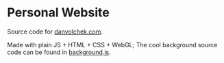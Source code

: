 # Personal Website

Source code for [danvolchek.com](https://danvolchek.com).


Made with plain JS + HTML + CSS + WebGL; The cool background source code can be found in [background.js](docs/assets/background.js).